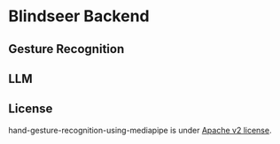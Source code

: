 # Blindseer Backend


## Gesture Recognition


## LLM


## License
hand-gesture-recognition-using-mediapipe is under [Apache v2 license](LICENSE).
